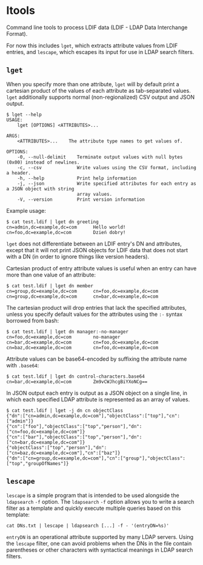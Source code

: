 ltools
======

Command line tools to process LDIF data (LDIF - LDAP Data Interchange
Format).

For now this includes `lget`, which extracts attribute values from LDIF
entries, and `lescape`, which escapes its input for use in LDAP search filters.

## `lget`

When you specify more than one attribute, `lget` will by default print a
cartesian product of the values of each attribute as tab-separated values.
`lget` additionally supports normal (non-regionalized) CSV output and JSON
output.

    $ lget --help
    USAGE:
        lget [OPTIONS] <ATTRIBUTES>...

    ARGS:
        <ATTRIBUTES>...    The attribute type names to get values of.

    OPTIONS:
        -0, --null-delimit    Terminate output values with null bytes (0x00) instead of newlines.
        -c, --csv             Write values using the CSV format, including a header.
        -h, --help            Print help information
        -j, --json            Write specified attributes for each entry as a JSON object with string
                              array values.
        -V, --version         Print version information

Example usage:

    $ cat test.ldif | lget dn greeting
    cn=admin,dc=example,dc=com      Hello world!
    cn=foo,dc=example,dc=com        Dzień dobry!

`lget` does not differentiate between an LDIF entry's DN and attributes, except
that it will not print JSON objects for LDIF data that does not start with a DN (in
order to ignore things like version headers).

Cartesian product of entry attribute values is useful when an entry can have
more than one value of an attribute:

    $ cat test.ldif | lget dn member
    cn=group,dc=example,dc=com      cn=foo,dc=example,dc=com
    cn=group,dc=example,dc=com      cn=bar,dc=example,dc=com

The cartesian product will drop entries that lack the specified attributes,
unless you specify default values for the attributes using the `:-` syntax
borrowed from bash:

    $ cat test.ldif | lget dn manager:-no-manager
    cn=foo,dc=example,dc=com        no-manager
    cn=bar,dc=example,dc=com        cn=foo,dc=example,dc=com
    cn=baz,dc=example,dc=com        cn=foo,dc=example,dc=com

Attribute values can be base64-encoded by suffixing the attribute name with
`.base64`:

    $ cat test.ldif | lget dn control-characters.base64
    cn=bar,dc=example,dc=com        Zm9vCWJhcgBiYXoNCg==

In JSON output each entry is output as a JSON object on a single line, in which
each specified LDAP attribute is represented as an array of values.

    $ cat test.ldif | lget -j dn cn objectClass
    {"dn":["cn=admin,dc=example,dc=com"],"objectClass":["top"],"cn":["admin"]}
    {"cn":["foo"],"objectClass":["top","person"],"dn":["cn=foo,dc=example,dc=com"]}
    {"cn":["bar"],"objectClass":["top","person"],"dn":["cn=bar,dc=example,dc=com"]}
    {"objectClass":["top","person"],"dn":["cn=baz,dc=example,dc=com"],"cn":["baz"]}
    {"dn":["cn=group,dc=example,dc=com"],"cn":["group"],"objectClass":["top","groupOfNames"]}

## `lescape`

`lescape` is a simple program that is intended to be used alongside the
`ldapsearch` `-f` option. The `ldapsearch` `-f` option allows you to write a
search filter as a template and quickly execute multiple queries based on this
template:

    cat DNs.txt | lescape | ldapsearch [...] -f - '(entryDN=%s)'

`entryDN` is an operational attribute supported by many LDAP servers. Using the
`lescape` filter, one can avoid problems when the DNs in the file contain
parentheses or other characters with syntactical meanings in LDAP search
filters.

